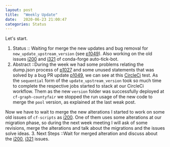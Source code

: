 ```yaml
---
layout: post
title:  "Weekly Update"
date:   2020-06-23 21:00:47
categories: Status
---
```


 Let's start.
 
 1. Status :: Waiting for merge the new updates and bug removal for `new_update_upstream_version` (see [p1049]). Also working on the old issues [i200] and [i321] of conda-forge auto-tick-bot.
 2. Abstract ::During the week we had some problems relating the dump.json process of [p1027] and some unused statements that was solved by a bug PR update [p1049], we can see at this [CircleCi](https://app.circleci.com/pipelines/github/regro/circle_worker/10388/workflows/b65e927d-dd27-4f7f-a505-269d16202db3/jobs/26564) test. As the `sequential` form of the `update_upstream_version` took so much time to complete the respective jobs started to stack at our CircleCi workflow. Them as the new `version` folder was successfully deployed at `cf-graph-countyfair` we stopped the run usage of the new code to merge the `pool` version, as explained at the last weak post. 
 
 Now we have to wait to merge the new alterations I started to work on some old issues of `cf-scripts` as [i200][i321]. One of them uses some alterations at our migration phase, so during the next week meeting I will ask of some revisions, merge the alterations and talk about the migrations and the issues solve ideas.
 3. Next Steps ::Wait for merged alteration and discuss about the [i200], [i321] issues.

[p1049]: https://github.com/regro/cf-scripts/pull/1049
[i321]: https://github.com/regro/cf-scripts/issues/321
[i200]: https://github.com/regro/cf-scripts/issues/200
[p1027]: https://github.com/regro/cf-scripts/pull/1027
